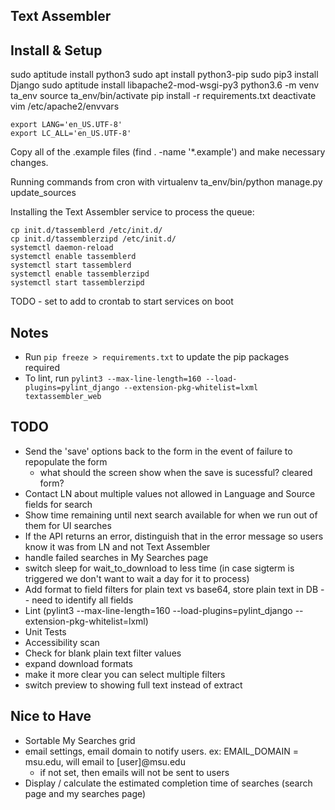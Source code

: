 Text Assembler
--------------



Install & Setup
---------------
sudo aptitude install python3
sudo apt install python3-pip
sudo pip3 install Django
sudo aptitude install libapache2-mod-wsgi-py3
python3.6 -m venv ta_env
source ta_env/bin/activate
pip install -r requirements.txt
deactivate
vim /etc/apache2/envvars
```
export LANG='en_US.UTF-8'
export LC_ALL='en_US.UTF-8'
```

Copy all of the .example files (find . -name '*.example') and make necessary changes.

Running commands from cron with virtualenv
ta_env/bin/python manage.py update_sources

Installing the Text Assembler service to process the queue:
```
cp init.d/tassemblerd /etc/init.d/
cp init.d/tassemblerzipd /etc/init.d/
systemctl daemon-reload
systemctl enable tassemblerd
systemctl start tassemblerd
systemctl enable tassemblerzipd
systemctl start tassemblerzipd
```
TODO - set to add to crontab to start services on boot


Notes
--------------
* Run `pip freeze > requirements.txt` to update the pip packages required
* To lint, run `pylint3 --max-line-length=160 --load-plugins=pylint_django --extension-pkg-whitelist=lxml textassembler_web`

TODO
-------
* Send the 'save' options back to the form in the event of failure to repopulate the form
    * what should the screen show when the save is sucessful? cleared form?
* Contact LN about multiple values not allowed in Language and Source fields for search
* Show time remaining until next search available for when we run out of them for UI searches
* If the API returns an error, distinguish that in the error message so users know it was from LN 
  and not Text Assembler
* handle failed searches in My Searches page
* switch sleep for wait_to_download to less time (in case sigterm is triggered we don't want to wait a day for it to process)
* Add format to field filters for plain text vs base64, store plain text in DB -- need to identify all fields
* Lint (pylint3 --max-line-length=160 --load-plugins=pylint_django --extension-pkg-whitelist=lxml)
* Unit Tests
* Accessibility scan
* Check for blank plain text filter values
* expand download formats
* make it more clear you can select multiple filters
* switch preview to showing full text instead of extract

Nice to Have
-------------
* Sortable My Searches grid
* email settings, email domain to notify users. ex: EMAIL_DOMAIN = msu.edu, will email to [user]@msu.edu
    * if not set, then emails will not be sent to users
* Display / calculate the estimated completion time of searches (search page and my searches page)
